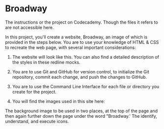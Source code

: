 # Broadway

The instructions or the project on Codecademy. Though the files it refers to are not accessible here.

In this project, you'll create a website, Broadway, an image of which is provided in the steps below. You are to use your knowledge of HTML & CSS to recreate the web page, with several important considerations:

1. The website will look like this. You can also find a detailed description of the styles in these redline mocks.

2. You are to use Git and GitHub for version control, to initialize the Git repository, commit each change, and push the changes to GitHub.

3. You are to use the Command Line Interface for each file or directory you create for the project.

4. You will find the images used in this site here:

The background image to be used in two places, at the top of the page and then again further down the page under the word "Broadway.'
The identify, understand, and execute icons.
